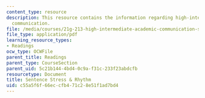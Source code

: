 ```yaml
---
content_type: resource
description: This resource contains the information regarding high-intermediate academic
  communication.
file: /media/courses/21g-213-high-intermediate-academic-communication-spring-2004/c55a5f6f66eccfb471c28e51f1ad7bd4_MIT21G_213S04_sent_str_and.pdf
file_type: application/pdf
learning_resource_types:
- Readings
ocw_type: OCWFile
parent_title: Readings
parent_type: CourseSection
parent_uid: 5c21b144-4bd4-0c9a-f31c-233f23abdcfb
resourcetype: Document
title: Sentence Stress & Rhythm
uid: c55a5f6f-66ec-cfb4-71c2-8e51f1ad7bd4
---
```

